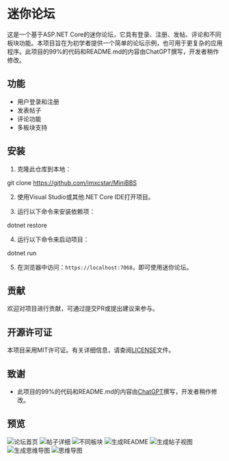 # 迷你论坛

这是一个基于ASP.NET Core的迷你论坛，它具有登录、注册、发帖、评论和不同板块功能。本项目旨在为初学者提供一个简单的论坛示例，也可用于更复杂的应用程序。此项目的99%的代码和README.md的内容由ChatGPT撰写，开发者稍作修改。

## 功能

- 用户登录和注册
- 发表帖子
- 评论功能
- 多板块支持

## 安装

1. 克隆此仓库到本地：

git clone https://github.com/imxcstar/MiniBBS

2. 使用Visual Studio或其他.NET Core IDE打开项目。

3. 运行以下命令来安装依赖项：

dotnet restore

4. 运行以下命令来启动项目：

dotnet run

5. 在浏览器中访问：`https://localhost:7068`，即可使用迷你论坛。

## 贡献

欢迎对项目进行贡献，可通过提交PR或提出建议来参与。

## 开源许可证

本项目采用MIT许可证。有关详细信息，请查阅[LICENSE](LICENSE)文件。

## 致谢

- 此项目的99%的代码和README.md的内容由[ChatGPT](https://openai.com/product/gpt-4)撰写，开发者稍作修改。

## 预览

![论坛首页](./Preview/1.png)
![帖子详细](./Preview/2.png)
![不同板块](./Preview/3.png)
![生成README](./Preview/4.png)
![生成帖子视图](./Preview/5.png)
![生成思维导图](./Preview/6.png)
![思维导图](./Preview/7.png)

